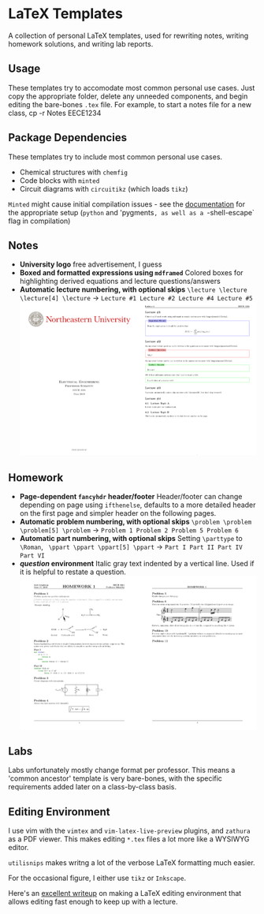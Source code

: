 # LaTeX Templates 
A collection of personal LaTeX templates, used for rewriting notes, writing homework solutions, and writing lab reports.

## Usage
These templates try to accomodate most common personal use cases. Just copy the appropriate folder, delete any unneeded components, and begin editing the bare-bones `.tex` file. For example, to start a notes file for a new class,
    cp -r Notes EECE1234

## Package Dependencies
These templates try to include most common personal use cases. 

* Chemical structures with `chemfig`
* Code blocks with `minted`
* Circuit diagrams with `circuitikz` (which loads `tikz`)

`Minted` might cause initial compilation issues - see the [documentation](https://github.com/gpoore/minted) for the appropriate setup (`python` and 'pygments`, as well as a `-shell-escape` flag in compilation)

## Notes
* **University logo** 
free advertisement, I guess
* **Boxed and formatted expressions using `mdframed`**
Colored boxes for highlighting derived equations and lecture questions/answers
* **Automatic lecture numbering, with optional skips**
`\lecture \lecture \lecture[4] \lecture` → `Lecture #1 Lecture #2 Lecture #4 Lecture #5`
![Notes](/Examples/Notes.png)
## Homework
* **Page-dependent `fancyhdr` header/footer**
Header/footer can change depending on page using `ifthenelse`, defaults to a more detailed header on the first page and simpler header on the following pages.
* **Automatic problem numbering, with optional skips**
`\problem \problem \problem[5] \problem` → `Problem 1 Problem 2 Problem 5 Problem 6`
* **Automatic part numbering, with optional skips**
Setting `\parttype` to `\Roman`,
` \ppart \ppart \ppart[5] \ppart` → `Part I Part II Part IV Part VI`
* ***question* environment**
Italic gray text indented by a vertical line. Used if it is helpful to restate a question.
![Homework](/Examples/Homework.png)
## Labs
Labs unfortunately mostly change format per professor. This means a 'common ancestor' template is very bare-bones, with the specific requirements added later on a class-by-class basis.

## Editing Environment
I use vim with the `vimtex` and `vim-latex-live-preview` plugins, and `zathura` as a PDF viewer. This makes editing `*.tex` files a lot more like a WYSIWYG editor.

`utilisnips` makes writng a lot of the verbose LaTeX formatting much easier.

For the occasional figure, I either use `tikz` or `Inkscape`.

Here's an [excellent writeup](https://castel.dev/post/lecture-notes-1/) on making a LaTeX editing environment that allows editing fast enough to keep up with a lecture.

